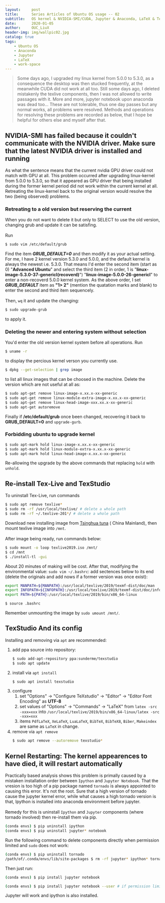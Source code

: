 ```yaml
---
layout:     post
title:      Series Articles of Ubuntu OS usage -- 02
subtitle:   OS kernel & NVIDIA-SMI/CUDA, Jupyter & Anaconda, LaTeX & TexStudio
date:       2020-01-05
author:     OUC_LiuX
header-img: img/wallpic02.jpg
catalog: true
tags:
    - Ubuntu OS 
    - Anaconda 
    - Jupyter 
    - LaTeX 
    - work-space
---
```


<head>
    <script src="https://cdn.mathjax.org/mathjax/latest/MathJax.js?config=TeX-AMS-MML_HTMLorMML" type="text/javascript"></script>
    <script type="text/x-mathjax-config">
        MathJax.Hub.Config({
            tex2jax: {
            skipTags: ['script', 'noscript', 'style', 'textarea', 'pre'],
            inlineMath: [['$','$']]
            }
        });
    </script>
</head>

> Some days ago, I upgraded my linux kernel from 5.0.0 to 5.3.0, as a consequence the desktop was then stucked frequently, at the meanwhile CUDA did not work at all too. Still some days ago, I deleted mistakenly the texlive components, then I was not allowed to write passages with it. More and more, jupyter notebook upon anaconda was dead too... These are not tolerable, thus one day passes but any normal works, all problems were resolved. Methods and operations for resolving these problems are recorded as below, that I hope be helpful for others else and myself after that.  

##  NVIDIA-SMI has failed because it couldn't communicate with the NVIDIA driver. Make sure that the latest NVIDIA driver is installed and running

As what the sentence means that the current nvidia GPU driver could not match with GPU at all. This problem occurred after upgrading linux-kernel from 5.0.0 to 5.3.0, so that it appeared as GPU driver that being installed during the former kernel period did not work within the current kernel at all. Retreating the linux-kernel back to the original version would resolve the two (being observed) problems.<br>  
### Retreating to a old version but reserving the current
When you do not want to delete it but only to SELECT to use the old version, changing grub and update it can be satisfing.<br>  
Run
```bash
$ sudo vim /etc/default/grub
```
Find the item ***GRUB_DEFAULT=0*** and then modify it as your actual setting. For me, I have 2 kernel version 5.3.0 and 5.0.0, and the default kernel is always the newest i.e. 5.3.0. That means I'd enter the second item (start as 0) "**Advanced Ubuntu**" and select the third item (2 in order, 1 is "**linux-image-5.3.0-37-genericl(recoverd)**") "__linux-image-5.0.0-26-genericl__" to enter a non-recoverd 5.0.0 kernel system. As the above order, I set ***GRUB_DEFAULT*** item as **"1> 2"** (mention the quatation marks and blank) to enter the second and third item sequencely. <br>  
Then, ``wq`` it and update the changing:
```bash
$ sudo upgrade-grub
``` 
to apply it.<br>  

### Deleting the newer and entering system without selection
You'd enter the old version kernel system before all operations. Run
```bash
$ uname -r
```
to display the percious kernel verson you currently use.
```bash
$ dpkg --get-selection | grep image
```
to list all linux images that can be choosed in the machine. Delete the version which are not useful at all as: 
```bash
$ sudo apt-get remove linux-image-x.xx.x-xx-generic
$ sudo apt-get remove linux-module-extra-image-x.xx.x-xx-generic  
$ sudo apt-get remove linux-head-image-xxx.xx.x-xx-generic
$ sudo apt-get autoremove
```
Finally if **/etc/default/grub** once been changed, recovering it back to **GRUB_DEFAULT=0** and `upgrade-gurb`.

### Forbidding ubuntu to upgrade kernel  
```bash
$ sudo apt-mark hold linux-image-x.xx.x-xx-generic
$ sudo apt-mark hold linux-module-extra-x.xx.x-xx-generic
$ sudo apt-mark hold linux-head-image-x.xx.x-xx-generic
```
Re-allowing the upgrade by the above commands that replacing `hold` with `unhold`.

## Re-install Tex-Live and TexStudio  
To uninstall Tex-Live, run commands 
```bash
$ sudo apt remove texlive*
$ sudo rm -rf /usr/local/texlive/ # delete a whole path
$ sudo rm -rf ~/.texlive-201*/ # delete a whole path
```
Download new installing image from [Tsinghua tuna](https://mirrors.tuna.tsinghua.edu.cn/CTAN/systems/texlive/Images/) ( China Mainland), then mount texlive image into `/mnt`. <br>  
After image being ready, run commands below:<br>  
```bash
$ sudo mount -o loop texlive2019.iso /mnt/
$ cd /mnt
$ ./install-tl -gui
```
About 20 minutes of making will be cost. After that, modifying the environmental value:  `sudo vim ~/.bashrc`: add sectences below to its end (delete the originals and add nows if a former version was once exist):<br>  
```bash
export MANPATH=${MANPATH}:/usr/local/texlive/2019/texmf-dist/doc/man
export INFOPATH=${INFOPATH}:/usr/local/texlive/2019/texmf-dist/doc/info
export PATH=${PATH}:/usr/local/texlive/2019/bin/x86_64-linux

$ source .bashrc
``` 

Remember unmounting the image by `sudo umount /mnt/`.

## TexStudio And its config  
Installing and removing via `apt` are recommended:  
1. add ppa source into repository: 
   ```bash
   $ sudo add-apt-repository ppa:sunderme/texstudio
   $ sudo apt update
   ```
2. install via `apt install`
   ```bash
   $ sudo apt install texstudio
   ```
3. configure  
   1. set "Options" -> "Configure TeXstudio" -> "Editor" -> "Editor Font Encoding" as **UTF-8**
   2. set values of "Options" -> "Commands" -> "LaTeX" from `latex -src -xxx=xxx` into `/usr/local/texlive/2019/bin/x86_64-linux/latex -src -xxx=xxx`
   3. items `PdfLaTeX`, `XeLaTeX`, `LuaLaTeX`, `BibTeX`, `BibTeX8`, `Biber`, `Makeindex` are same as `LaTeX` in change.
4. remove via `apt remove`
   ```bash
   $ sudo apt remove --autoremove texstudio*
   ```  

## Kernel Restarting: The kernel appearences to have died, it will restart automatically  
Practically based analysis shows this problem is primally caused by a mistaken installation order between `Ipython` and `Jupyter Notebook`. That the vresion is too high of a pip package named `tornado` is always appointed to causing this error. It's not the root. Sure that a high version of tornado cause the jupyter kernel error, while what causes a high tornado version is that, Ipython is installed into anaconda environment before jupyter. <br>  
Remedy for this is uninstall `Ipython` and `Jupyter` components (where tornado involved) then re-install them via pip.
```bash
(conda envs) $ pip uninstall ipython  
(conda envs) $ pip uninstall jupyter* notebook
```  
Run the following command to delete components directly when permission limited and `sudo` does not work:  
```bash
(conda envs) $ pip uninstall tornado
/path/of/.conda/envs/lib/site-packages $ rm -rf jupyter* ipython* tornado*  
```  
Then just run:  
```bash
(conda envs) $ pip install jupyter notebook 

(conda envs) $ pip install jupyter notebook --user # if permission limitted
```      
Jupyter will work and ipython is also installed.

